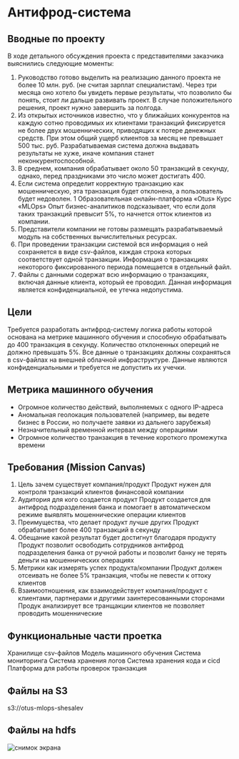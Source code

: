 # Антифрод-система

## Вводные по проекту

В ходе детального обсуждения проекта с представителями заказчика
выяснились следующие моменты:
1. Руководство готово выделить на реализацию данного проекта не более 10 млн. руб. (не считая зарплат специалистам). Через три месяца оно хотело бы увидеть первые результаты, что позволило бы понять, стоит ли дальше развивать проект. В случае положительного решения, проект нужно завершить за полгода. 
2. Из открытых источников известно, что у ближайших конкурентов на каждую сотню проводимых их клиентами транзакций фиксируется не более двух мошеннических, приводящих к потере денежных средств. При этом общий ущерб клиентов за месяц не превышает 500 тыс. руб. Разрабатываемая система должна выдавать результаты не хуже, иначе компания станет неконкурентоспособной.
3. В среднем, компания обрабатывает около 50 транзакций в секунду, однако, перед праздниками это число может достигать 400.
4. Если система определит корректную транзакцию как мошенническую, эта транзакция будет отклонена, а пользователь будет недоволен. 1 Образовательная онлайн-платформа «Otus» Курс «MLOps» Опыт бизнес-аналитиков подсказывает, что если доля таких транзакций превысит 5%, то начнется отток клиентов из компании.
5. Представители компании не готовы размещать разрабатываемый модуль на собственных вычислительных ресурсах.
6. При проведении транзакции системой вся информация о ней сохраняется в виде csv-файлов, каждая строка которых соответствует одной транзакции. Информация о транзакциях некоторого фиксированного периода помещается в отдельный файл.
7. Файлы с данными содержат всю информацию о транзакциях, включая данные клиента, который ее проводил. Данная информация является конфиденциальной, ее утечка недопустима.

## Цели

Требуется разработать антифрод-систему логика работы которой основана на метрике машинного обучения и способную обрабатывать до 400 транзакция в секунду. Количество отклоненных опереций не должно превышать 5%. Все данные о транзакциях должны сохраняться в csv-файлах на внешней облачной инфраструктуре. Данные являются конфиденциальными и требуется не допустить их учечки.

## Метрика машинного обучения
- Огромное количество действий, выполняемых с одного IP-адреса
- Аномальная геолокация пользователей (например, вы ведете бизнес в России, но получаете заявки из дальнего зарубежья)
- Незначительный временной интервал между операциями
- Огромное количество транзакция в течение короткого промежутка времени


## Требования (Mission Canvas)

1. Цель зачем существует компания/продукт
Продукт нужен для контроля транзакций клиентов финансовой компании
2. Аудитория для кого создается продукт
Продукт создается для антифрод подразделения банка и помогает в автоматическом режиме выявлять мошеннические операции клиентов
3. Преимущества, что делает продукт лучше других
Продукт обрабатывет более 400 транзакций в секунду
4. Обещание какой результат будет достигнут благодаря продукту
Продукт позволит освободить сотрудников антифрод подразделения банка от ручной работы и позволит банку не терять деньги на мошеннических операциях
5. Метрики как измерять успех продукта/компании
Продукт должен отсеивать не более 5% транзакция, чтобы не певести к оттоку клиентов
6. Взаимоотношения, как взаимодействует компания/продукт с клиентами, партнерами и другими заинтересованными сторонами
Продук анализирует все транщакции клиентов не позволяет проводить мошеннические

## Функциональные части проетка
Хранилище csv-файлов
Модель машинного обучения
Система мониторинга
Система хранения логов
Система хранения кода и cicd
Платформа для работы проверок транзакция

## Файлы на S3
s3://otus-mlops-shesalev

## Файлы на hdfs
<image src="/images/Screenshot 2023-07-29 at 19.13.34.png" alt="снимок экрана">



